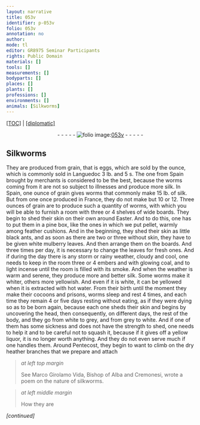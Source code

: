 ```yaml
---
layout: narrative
title: 053v
identifier: p-053v
folio: 053v
annotation: no
author:
mode: tl
editor: GR8975 Seminar Participants
rights: Public Domain
materials: []
tools: []
measurements: []
bodyparts: []
places: []
plants: []
professions: []
environments: []
animals: [Silkworms]
---
```


 <p><a href="{{ site.baseurl }}/translation/">[TOC]</a> | <a href="{{ site.baseurl }}/texts/p-053v_tc/" target="_blank">[diplomatic]</a></p><div class="folio" align="center">- - - - - <a href="http://gallica.bnf.fr/ark:/12148/btv1b10500001g/f112.image" target="_blank"><img src="https://cu-mkp.github.io/2017-workshop-edition/assets/photo-icon.png" alt="folio image: " style="display:inline-block; margin-bottom:-3px;"/>053v</a> - - - - - </div>  
  

## <span class="al">Silkworms</span>

 
They are produced from grain, that is eggs, which are sold by the ounce, which is commonly sold in Languedoc 3 lb. and 5 s. The one from Spain brought by merchants is considered to be the best, because the worms coming from it are not so subject to illnesses and produce more silk. In Spain, one ounce of grain gives worms that commonly make 15 lb. of silk. But from one once produced in France, they do not make but 10 or 12. Three ounces of grain are to produce such a quantity of worms, with which you will be able to furnish a room with three or 4 shelves of wide boards. They begin to shed their skin on their own around Easter. And to do this, one has to put them in a pine box, like the ones in which we put pellet, warmly among feather cushions. And in the beginning, they shed their skin as little black ants, and as soon as there are two or three without skin, they have to be given white mulberry leaves. And then arrange them on the boards. And three times per day, it is necessary to change the leaves for fresh ones. And if during the day there is any storm or rainy weather, cloudy and cool, one needs to keep in the room three or 4 embers and with glowing coal, and to light incense until the room is filled with its smoke. And when the weather is warm and serene, they produce more and better silk. Some worms make it whiter, others more yellowish. And even if it is white, it can be yellowed when it is extracted with hot water. From their birth until the moment they make their cocoons and prisons, worms sleep and rest 4 times, and each time they remain 4 or five days resting without eating, as if they were dying so as to be born again, because each one sheds their skin and begins by uncovering the head, then consequently, on different days, the rest of the body, and they go from white to grey, and from grey to white. And if one of them has some sickness and does not have the strength to shed, one needs to help it and to be careful not to squash it, because if it gives off a yellow liquor, it is no longer worth anything. And they do not even serve much if one handles them. Around Pentecost, they begin to want to climb on the dry heather branches that we prepare and attach
 
> *at left top margin*
> 
> 
>   See Marco Girolamo Vida, Bishop of Alba and Cremonesi, wrote a poem on the nature of silkworms. 
 
> *at left middle margin*
> 
> 
>   How they are <span class="ill"></span> 
 
*[continued]*
 
 